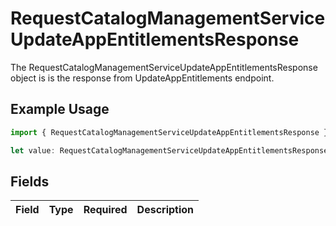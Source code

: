 # RequestCatalogManagementServiceUpdateAppEntitlementsResponse

The RequestCatalogManagementServiceUpdateAppEntitlementsResponse object is is the response from UpdateAppEntitlements endpoint.

## Example Usage

```typescript
import { RequestCatalogManagementServiceUpdateAppEntitlementsResponse } from "conductorone-sdk-typescript/sdk/models/shared";

let value: RequestCatalogManagementServiceUpdateAppEntitlementsResponse = {};
```

## Fields

| Field       | Type        | Required    | Description |
| ----------- | ----------- | ----------- | ----------- |